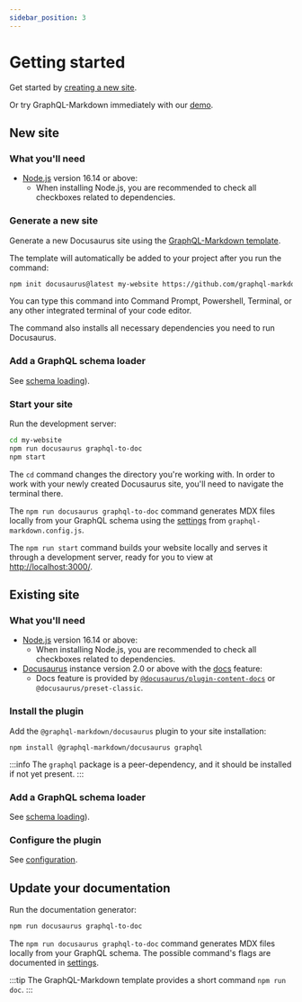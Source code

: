 ```yaml
---
sidebar_position: 3
---
```


# Getting started

Get started by [creating a new site](#new-site).

Or try GraphQL-Markdown immediately with our [demo](/docs/try-it).

## New site

### What you'll need

- [Node.js](https://nodejs.org/en/download/) version 16.14 or above:
  - When installing Node.js, you are recommended to check all checkboxes related to dependencies.

### Generate a new site

Generate a new Docusaurus site using the [GraphQL-Markdown template](https://github.com/graphql-markdown/template).

The template will automatically be added to your project after you run the command:

```bash
npm init docusaurus@latest my-website https://github.com/graphql-markdown/template.git
```

You can type this command into Command Prompt, Powershell, Terminal, or any other integrated terminal of your code editor.

The command also installs all necessary dependencies you need to run Docusaurus.

### Add a GraphQL schema loader

See [schema loading](/docs/advanced/schema-loading)).

### Start your site

Run the development server:

```bash
cd my-website
npm run docusaurus graphql-to-doc
npm start
```

The `cd` command changes the directory you're working with. In order to work with your newly created Docusaurus site, you'll need to navigate the terminal there.

The `npm run docusaurus graphql-to-doc` command generates MDX files locally from your GraphQL schema using the [settings](/docs/settings) from `graphql-markdown.config.js`.

The `npm run start` command builds your website locally and serves it through a development server, ready for you to view at [http://localhost:3000/](http://localhost:3000/).

## Existing site

### What you'll need

- [Node.js](https://nodejs.org/en/download/) version 16.14 or above:
  - When installing Node.js, you are recommended to check all checkboxes related to dependencies.
- [Docusaurus](https://docusaurus.io/) instance version 2.0 or above with the [docs](https://docusaurus.io/docs/docs-introduction) feature:
  - Docs feature is provided by [`@docusaurus/plugin-content-docs`](https://docusaurus.io/docs/api/plugins/@docusaurus/plugin-content-docs) or `@docusaurus/preset-classic`.

### Install the plugin

Add the `@graphql-markdown/docusaurus` plugin to your site installation:

```shell
npm install @graphql-markdown/docusaurus graphql
```

:::info
The `graphql` package is a peer-dependency, and it should be installed if not yet present.
:::

### Add a GraphQL schema loader

See [schema loading](/docs/advanced/schema-loading)).

### Configure the plugin

See [configuration](/docs/configuration).

## Update your documentation

Run the documentation generator:

```bash
npm run docusaurus graphql-to-doc
```

The `npm run docusaurus graphql-to-doc` command generates MDX files locally from your GraphQL schema. The possible command's flags are documented in [settings](/docs/settings).

:::tip
The GraphQL-Markdown template provides a short command `npm run doc`.
:::
